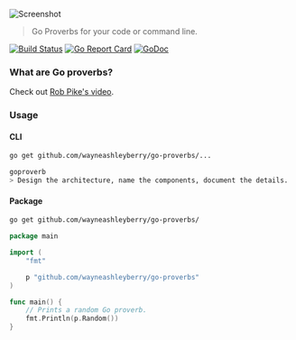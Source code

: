 ![Screenshot](https://raw.githubusercontent.com/wayneashleyberry/go-proverbs/master/screenshot.png)

> Go Proverbs for your code or command line.

[![Build Status](https://travis-ci.org/wayneashleyberry/go-proverbs.svg?branch=master)](https://travis-ci.org/wayneashleyberry/go-proverbs)
[![Go Report Card](https://goreportcard.com/badge/github.com/wayneashleyberry/go-proverbs)](https://goreportcard.com/report/github.com/wayneashleyberry/go-proverbs)
[![GoDoc](https://godoc.org/github.com/wayneashleyberry/go-proverbs?status.svg)](https://godoc.org/github.com/wayneashleyberry/go-proverbs)

### What are Go proverbs?

Check out [Rob Pike's video](https://www.youtube.com/watch?v=PAAkCSZUG1c).

### Usage

#### CLI

```sh
go get github.com/wayneashleyberry/go-proverbs/...
```

```sh
goproverb
> Design the architecture, name the components, document the details.
```


#### Package

```sh
go get github.com/wayneashleyberry/go-proverbs/
```

```go
package main

import (
	"fmt"

	p "github.com/wayneashleyberry/go-proverbs"
)

func main() {
    // Prints a random Go proverb.
	fmt.Println(p.Random())
}
```

